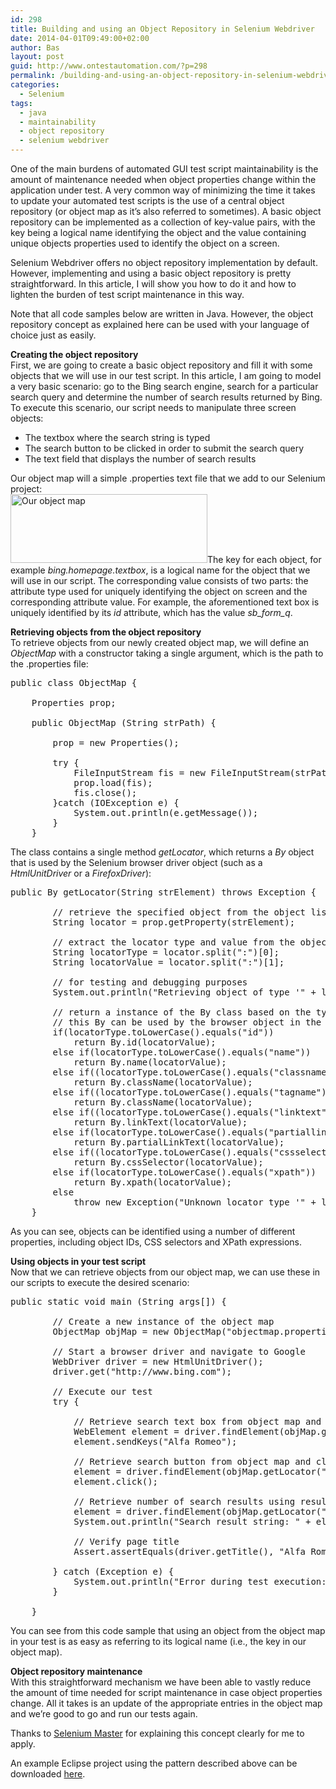 ```yaml
---
id: 298
title: Building and using an Object Repository in Selenium Webdriver
date: 2014-04-01T09:49:00+02:00
author: Bas
layout: post
guid: http://www.ontestautomation.com/?p=298
permalink: /building-and-using-an-object-repository-in-selenium-webdriver/
categories:
  - Selenium
tags:
  - java
  - maintainability
  - object repository
  - selenium webdriver
---
```

One of the main burdens of automated GUI test script maintainability is the amount of maintenance needed when object properties change within the application under test. A very common way of minimizing the time it takes to update your automated test scripts is the use of a central object repository (or object map as it&#8217;s also referred to sometimes). A basic object repository can be implemented as a collection of key-value pairs, with the key being a logical name identifying the object and the value containing unique objects properties used to identify the object on a screen.

Selenium Webdriver offers no object repository implementation by default. However, implementing and using a basic object repository is pretty straightforward. In this article, I will show you how to do it and how to lighten the burden of test script maintenance in this way.

Note that all code samples below are written in Java. However, the object repository concept as explained here can be used with your language of choice just as easily.

**Creating the object repository**  
First, we are going to create a basic object repository and fill it with some objects that we will use in our test script. In this article, I am going to model a very basic scenario: go to the Bing search engine, search for a particular search query and determine the number of search results returned by Bing. To execute this scenario, our script needs to manipulate three screen objects:

  * The textbox where the search string is typed
  * The search button to be clicked in order to submit the search query
  * The text field that displays the number of search results

Our object map will a simple .properties text file that we add to our Selenium project:  
[<img src="http://www.ontestautomation.com/wp-content/uploads/2014/04/object_map_file1.png" alt="Our object map" width="315" height="110" class="aligncenter size-full wp-image-301" srcset="https://www.ontestautomation.com/wp-content/uploads/2014/04/object_map_file1.png 315w, https://www.ontestautomation.com/wp-content/uploads/2014/04/object_map_file1-300x104.png 300w" sizes="(max-width: 315px) 100vw, 315px" />](http://www.ontestautomation.com/wp-content/uploads/2014/04/object_map_file1.png)The key for each object, for example _bing.homepage.textbox_, is a logical name for the object that we will use in our script. The corresponding value consists of two parts: the attribute type used for uniquely identifying the object on screen and the corresponding attribute value. For example, the aforementioned text box is uniquely identified by its _id_ attribute, which has the value _sb\_form\_q_.

**Retrieving objects from the object repository**  
To retrieve objects from our newly created object map, we will define an _ObjectMap_ with a constructor taking a single argument, which is the path to the .properties file:

<pre class="brush: java; gutter: false; first-line: 1; highlight: []; html-script: false">public class ObjectMap {
	
	Properties prop;
	
	public ObjectMap (String strPath) {
		
		prop = new Properties();
		
		try {
			FileInputStream fis = new FileInputStream(strPath);
			prop.load(fis);
			fis.close();
		}catch (IOException e) {
			System.out.println(e.getMessage());
		}
	}</pre>

The class contains a single method _getLocator_, which returns a _By_ object that is used by the Selenium browser driver object (such as a _HtmlUnitDriver_ or a _FirefoxDriver_):

<pre class="brush: java; gutter: false; first-line: 1; highlight: []; html-script: false">public By getLocator(String strElement) throws Exception {
		
		// retrieve the specified object from the object list
		String locator = prop.getProperty(strElement);
		
		// extract the locator type and value from the object
		String locatorType = locator.split(":")[0];
		String locatorValue = locator.split(":")[1];
		
		// for testing and debugging purposes
		System.out.println("Retrieving object of type &#039;" + locatorType + "&#039; and value &#039;" + locatorValue + "&#039; from the object map");
		
		// return a instance of the By class based on the type of the locator
		// this By can be used by the browser object in the actual test
		if(locatorType.toLowerCase().equals("id"))
			return By.id(locatorValue);
		else if(locatorType.toLowerCase().equals("name"))
			return By.name(locatorValue);
		else if((locatorType.toLowerCase().equals("classname")) || (locatorType.toLowerCase().equals("class")))
			return By.className(locatorValue);
		else if((locatorType.toLowerCase().equals("tagname")) || (locatorType.toLowerCase().equals("tag")))
			return By.className(locatorValue);
		else if((locatorType.toLowerCase().equals("linktext")) || (locatorType.toLowerCase().equals("link")))
			return By.linkText(locatorValue);
		else if(locatorType.toLowerCase().equals("partiallinktext"))
			return By.partialLinkText(locatorValue);
		else if((locatorType.toLowerCase().equals("cssselector")) || (locatorType.toLowerCase().equals("css")))
			return By.cssSelector(locatorValue);
		else if(locatorType.toLowerCase().equals("xpath"))
			return By.xpath(locatorValue);
		else
			throw new Exception("Unknown locator type &#039;" + locatorType + "&#039;");
	}</pre>

As you can see, objects can be identified using a number of different properties, including object IDs, CSS selectors and XPath expressions.

**Using objects in your test script**  
Now that we can retrieve objects from our object map, we can use these in our scripts to execute the desired scenario:

<pre class="brush: java; gutter: false; first-line: 1; highlight: []; html-script: false">public static void main (String args[]) {

		// Create a new instance of the object map
		ObjectMap objMap = new ObjectMap("objectmap.properties");

		// Start a browser driver and navigate to Google
		WebDriver driver = new HtmlUnitDriver();
        driver.get("http://www.bing.com");

        // Execute our test
        try {
        	
        	// Retrieve search text box from object map and type search query
        	WebElement element = driver.findElement(objMap.getLocator("bing.homepage.textbox"));
			element.sendKeys("Alfa Romeo");
			
			// Retrieve search button from object map and click it
			element = driver.findElement(objMap.getLocator("bing.homepage.searchbutton"));
			element.click();
			
			// Retrieve number of search results using results object from object map
			element = driver.findElement(objMap.getLocator("bing.resultspage.results"));
			System.out.println("Search result string: " + element.getText());
			
			// Verify page title
			Assert.assertEquals(driver.getTitle(), "Alfa Romeo - Bing");
			
		} catch (Exception e) {
			System.out.println("Error during test execution:\n" + e.toString());
		}
        
	}</pre>

You can see from this code sample that using an object from the object map in your test is as easy as referring to its logical name (i.e., the key in our object map).

**Object repository maintenance**  
With this straightforward mechanism we have been able to vastly reduce the amount of time needed for script maintenance in case object properties change. All it takes is an update of the appropriate entries in the object map and we&#8217;re good to go and run our tests again.

Thanks to [Selenium Master](http://seleniummaster.com/sitecontent/index.php/selenium-web-driver-menu/selenium-test-automation-with-java/170-using-object-map-in-selenium-web-driver-automation) for explaining this concept clearly for me to apply.

An example Eclipse project using the pattern described above can be downloaded [here](http://www.ontestautomation.com/files/seleniumFramework.zip).